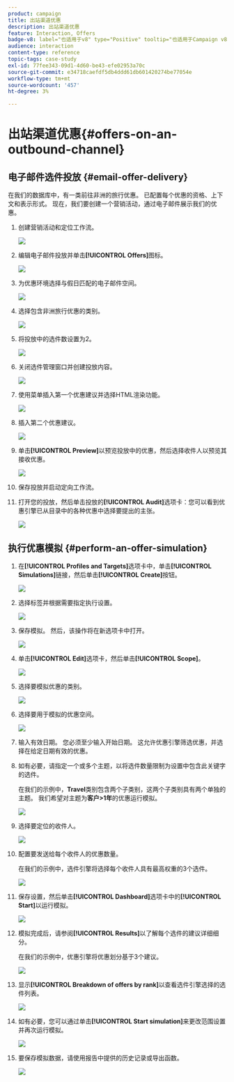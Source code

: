 ```yaml
---
product: campaign
title: 出站渠道优惠
description: 出站渠道优惠
feature: Interaction, Offers
badge-v8: label="也适用于v8" type="Positive" tooltip="也适用于Campaign v8"
audience: interaction
content-type: reference
topic-tags: case-study
exl-id: 77fee343-09d1-4d60-be43-efe02953a70c
source-git-commit: e34718caefdf5db4ddd61db601420274be77054e
workflow-type: tm+mt
source-wordcount: '457'
ht-degree: 3%

---
```


# 出站渠道优惠{#offers-on-an-outbound-channel}



## 电子邮件选件投放 {#email-offer-delivery}

在我们的数据库中，有一类前往非洲的旅行优惠。 已配置每个优惠的资格、上下文和表示形式。 现在，我们要创建一个营销活动，通过电子邮件展示我们的优惠。

1. 创建营销活动和定位工作流。

   ![](assets/offer_delivery_example_001.png)

1. 编辑电子邮件投放并单击&#x200B;**[!UICONTROL Offers]**&#x200B;图标。

   ![](assets/offer_delivery_example_002.png)

1. 为优惠环境选择与假日匹配的电子邮件空间。

   ![](assets/offer_delivery_example_003.png)

1. 选择包含非洲旅行优惠的类别。

   ![](assets/offer_delivery_example_004.png)

1. 将投放中的选件数设置为2。

   ![](assets/offer_delivery_example_005.png)

1. 关闭选件管理窗口并创建投放内容。

   ![](assets/offer_delivery_example_006.png)

1. 使用菜单插入第一个优惠建议并选择HTML渲染功能。

   ![](assets/offer_delivery_example_007.png)

1. 插入第二个优惠建议。

   ![](assets/offer_delivery_example_008.png)

1. 单击&#x200B;**[!UICONTROL Preview]**&#x200B;以预览投放中的优惠，然后选择收件人以预览其接收优惠。

   ![](assets/offer_delivery_example_009.png)

1. 保存投放并启动定向工作流。
1. 打开您的投放，然后单击投放的&#x200B;**[!UICONTROL Audit]**&#x200B;选项卡：您可以看到优惠引擎已从目录中的各种优惠中选择要提出的主张。

   ![](assets/offer_delivery_example_010.png)

## 执行优惠模拟 {#perform-an-offer-simulation}

1. 在&#x200B;**[!UICONTROL Profiles and Targets]**&#x200B;选项卡中，单击&#x200B;**[!UICONTROL Simulations]**&#x200B;链接，然后单击&#x200B;**[!UICONTROL Create]**&#x200B;按钮。

   ![](assets/offer_simulation_001.png)

1. 选择标签并根据需要指定执行设置。

   ![](assets/offer_simulation_example_002.png)

1. 保存模拟。 然后，该操作将在新选项卡中打开。

   ![](assets/offer_simulation_example_003.png)

1. 单击&#x200B;**[!UICONTROL Edit]**&#x200B;选项卡，然后单击&#x200B;**[!UICONTROL Scope]**。

   ![](assets/offer_simulation_example_004.png)

1. 选择要模拟优惠的类别。

   ![](assets/offer_simulation_example_005.png)

1. 选择要用于模拟的优惠空间。

   ![](assets/offer_simulation_example_006.png)

1. 输入有效日期。 您必须至少输入开始日期。 这允许优惠引擎筛选优惠，并选择在给定日期有效的优惠。
1. 如有必要，请指定一个或多个主题，以将选件数量限制为设置中包含此关键字的选件。

   在我们的示例中，**Travel**&#x200B;类别包含两个子类别，这两个子类别具有两个单独的主题。 我们希望对主题为&#x200B;**客户>1年**&#x200B;的优惠运行模拟。

   ![](assets/offer_simulation_example_007.png)

1. 选择要定位的收件人。

   ![](assets/offer_simulation_example_008.png)

1. 配置要发送给每个收件人的优惠数量。

   在我们的示例中，选件引擎将选择每个收件人具有最高权重的3个选件。

   ![](assets/offer_simulation_example_009.png)

1. 保存设置，然后单击&#x200B;**[!UICONTROL Dashboard]**&#x200B;选项卡中的&#x200B;**[!UICONTROL Start]**&#x200B;以运行模拟。

   ![](assets/offer_simulation_example_010.png)

1. 模拟完成后，请参阅&#x200B;**[!UICONTROL Results]**&#x200B;以了解每个选件的建议详细细分。

   在我们的示例中，优惠引擎将优惠划分基于3个建议。

   ![](assets/offer_simulation_example_011.png)

1. 显示&#x200B;**[!UICONTROL Breakdown of offers by rank]**&#x200B;以查看选件引擎选择的选件列表。

   ![](assets/offer_simulation_example_012.png)

1. 如有必要，您可以通过单击&#x200B;**[!UICONTROL Start simulation]**&#x200B;来更改范围设置并再次运行模拟。

   ![](assets/offer_simulation_example_010.png)

1. 要保存模拟数据，请使用报告中提供的历史记录或导出函数。

   ![](assets/offer_simulation_example_013.png)
